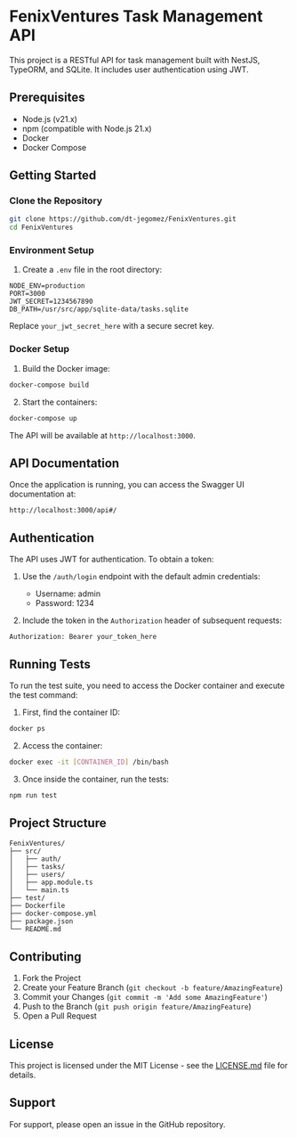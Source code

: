 # FenixVentures Task Management API

This project is a RESTful API for task management built with NestJS, TypeORM, and SQLite. It includes user authentication using JWT.

## Prerequisites

- Node.js (v21.x)
- npm (compatible with Node.js 21.x)
- Docker
- Docker Compose

## Getting Started

### Clone the Repository

```bash
git clone https://github.com/dt-jegomez/FenixVentures.git
cd FenixVentures
```

### Environment Setup

1. Create a `.env` file in the root directory:

```
NODE_ENV=production
PORT=3000
JWT_SECRET=1234567890
DB_PATH=/usr/src/app/sqlite-data/tasks.sqlite
```

Replace `your_jwt_secret_here` with a secure secret key.

### Docker Setup

1. Build the Docker image:

```bash
docker-compose build
```

2. Start the containers:

```bash
docker-compose up
```

The API will be available at `http://localhost:3000`.

## API Documentation

Once the application is running, you can access the Swagger UI documentation at:

```
http://localhost:3000/api#/
```

## Authentication

The API uses JWT for authentication. To obtain a token:

1. Use the `/auth/login` endpoint with the default admin credentials:
    - Username: admin
    - Password: 1234

2. Include the token in the `Authorization` header of subsequent requests:

```
Authorization: Bearer your_token_here
```

## Running Tests

To run the test suite, you need to access the Docker container and execute the test command:

1. First, find the container ID:

```bash
docker ps
```

2. Access the container:

```bash
docker exec -it [CONTAINER_ID] /bin/bash
```

3. Once inside the container, run the tests:

```bash
npm run test
```

## Project Structure

```
FenixVentures/
├── src/
│   ├── auth/
│   ├── tasks/
│   ├── users/
│   ├── app.module.ts
│   └── main.ts
├── test/
├── Dockerfile
├── docker-compose.yml
├── package.json
└── README.md
```

## Contributing

1. Fork the Project
2. Create your Feature Branch (`git checkout -b feature/AmazingFeature`)
3. Commit your Changes (`git commit -m 'Add some AmazingFeature'`)
4. Push to the Branch (`git push origin feature/AmazingFeature`)
5. Open a Pull Request

## License

This project is licensed under the MIT License - see the [LICENSE.md](LICENSE.md) file for details.

## Support

For support, please open an issue in the GitHub repository.